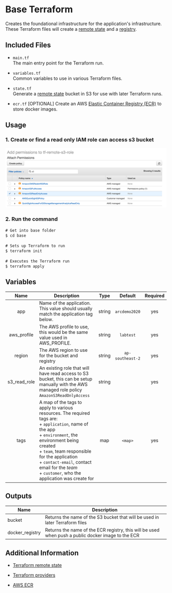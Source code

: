 # Base Terraform

Creates the foundational infrastructure for the application's infrastructure.
These Terraform files will create a [remote state][state] and a [registry][ecr].


## Included Files

+ `main.tf`  
The main entry point for the Terraform run.

+ `variables.tf`  
Common variables to use in various Terraform files.

+ `state.tf`  
Generate a [remote state][state] bucket in S3 for use with later Terraform runs.

+ `ecr.tf` [OPTIONAL]
Create an AWS [Elastic Container Registry (ECR)][ecr] to store docker images.


## Usage

### 1. Create or find a read only IAM role can access s3 bucket

![s3 read only role](../image/s3_role.png)

### 2. Run the command
```
# Get into base folder
$ cd base

# Sets up Terraform to run
$ terraform init

# Executes the Terraform run
$ terraform apply
```


## Variables

| Name | Description | Type | Default | Required |
|:-------:|-------------|:----:|:-----:|:-----:|
| app | Name of the application. This value should usually match the application tag below. | string | `arcdemo2020` | yes |
| aws_profile | The AWS profile to use, this would be the same value used in AWS_PROFILE. | string | `labtest`| yes |
| region | The AWS region to use for the bucket and registry| string | `ap-southeast-2` | yes |
| s3\_read\_role | An existing role that will have read access to S3 bucket, this can be setup manually with the AWS managed role policy `AmazonS3ReadOnlyAccess`  | string |  | yes |
| tags | A map of the tags to apply to various resources. The required tags are: <br>+ `application`, name of the app <br>+ `environment`, the environment being created <br>+ `team`, team responsible for the application <br>+ `contact-email`, contact email for the _team_ <br>+ `customer`, who the application was create for | map | `<map>` | yes |


## Outputs

| Name | Description |
|------|-------------|
| bucket | Returns the name of the S3 bucket that will be used in later Terraform files |
| docker_registry | Returns the name of the ECR registry, this will be used when push a public docker image to the ECR |


## Additional Information

+ [Terraform remote state][state]

+ [Terraform providers][provider]

+ [AWS ECR][ecr]



[state]: https://www.terraform.io/docs/state/remote.html
[provider]: https://www.terraform.io/docs/providers/
[ecr]: https://aws.amazon.com/ecr/
